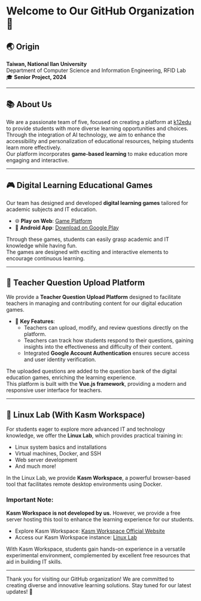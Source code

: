 # Welcome to Our GitHub Organization 👋

## 🌏 Origin  
**Taiwan, National Ilan University**  
Department of Computer Science and Information Engineering, RFID Lab  
🎓 **Senior Project, 2024**

---

## 📚 About Us  
We are a passionate team of five, focused on creating a platform at [k12edu](https://k12edu.us.kg/) to provide students with more diverse learning opportunities and choices.  
Through the integration of AI technology, we aim to enhance the accessibility and personalization of educational resources, helping students learn more effectively.  
Our platform incorporates **game-based learning** to make education more engaging and interactive.

---

## 🎮 Digital Learning Educational Games  
Our team has designed and developed **digital learning games** tailored for academic subjects and IT education.  

- 🌐 **Play on Web**: [Game Platform](https://game.k12edu.us.kg)  
- 📱 **Android App**: [Download on Google Play](https://play.google.com/)  

Through these games, students can easily grasp academic and IT knowledge while having fun.  
The games are designed with exciting and interactive elements to encourage continuous learning.

---

## 📝 Teacher Question Upload Platform  
We provide a **Teacher Question Upload Platform** designed to facilitate teachers in managing and contributing content for our digital education games.  

- 🌟 **Key Features**:  
  - Teachers can upload, modify, and review questions directly on the platform.  
  - Teachers can track how students respond to their questions, gaining insights into the effectiveness and difficulty of their content.  
  - Integrated **Google Account Authentication** ensures secure access and user identity verification.  

The uploaded questions are added to the question bank of the digital education games, enriching the learning experience.  
This platform is built with the **Vue.js framework**, providing a modern and responsive user interface for teachers.

---

## 🐧 Linux Lab (With Kasm Workspace)  
For students eager to explore more advanced IT and technology knowledge, we offer the **Linux Lab**, which provides practical training in:  

- Linux system basics and installations  
- Virtual machines, Docker, and SSH  
- Web server development  
- And much more!  

In the Linux Lab, we provide **Kasm Workspace**, a powerful browser-based tool that facilitates remote desktop environments using Docker.  
### Important Note:  
**Kasm Workspace is not developed by us.** However, we provide a free server hosting this tool to enhance the learning experience for our students.  

- Explore Kasm Workspace: [Kasm Workspace Official Website](https://kasmweb.com/)  
- Access our Kasm Workspace instance: [Linux Lab](https://linux-lab.k12edu.us.kg/)  

With Kasm Workspace, students gain hands-on experience in a versatile experimental environment, complemented by excellent free resources that aid in building IT skills.

---

Thank you for visiting our GitHub organization! We are committed to creating diverse and innovative learning solutions. Stay tuned for our latest updates! 🚀
